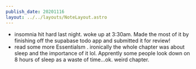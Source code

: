 ```yaml
---
publish_date: 20201116
layout: ../../layouts/NoteLayout.astro
---
```

- insomnia hit hard last night. woke up at 3:30am. Made the most of it by finishing off the supabase todo app and submitted it for review!
- read some more Essentialsm . ironically the whole chapter was about sleep and the importance of it lol. Apprently some people look down on 8 hours of sleep as a waste of time...ok. weird chapter.
